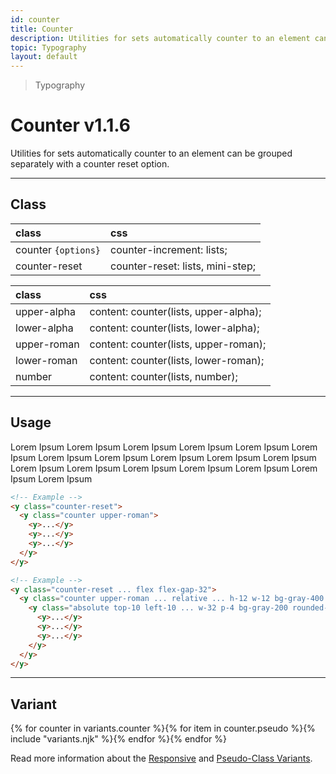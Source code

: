 ```yaml
---
id: counter
title: Counter
description: Utilities for sets automatically counter to an element can be grouped separately with a counter reset option.
topic: Typography
layout: default
---
```


> Typography

# Counter <span class="ml-1 px-2 py-1 text-sm text-gray-600 (dark)text-charcoal-100 bg-gray-300 (dark)bg-gray-600">v1.1.6</span>

Utilities for sets automatically counter to an element can be grouped separately with a counter reset option.

---

## Class

| <span class="px-3 py-1 text-white (dark)text-charcoal-100 bg-gray-700 (dark)bg-gray-600 rounded-full">class</span> | <span class="px-3 py-1 text-white (dark)text-charcoal-100 bg-gray-700 (dark)bg-gray-600 rounded-full">css</span> |
|:--|:--|
| counter `{options}` | counter-increment: lists; |
| counter-reset | counter-reset: lists, mini-step; |

| <span class="px-3 py-1 text-white (dark)text-charcoal-100 bg-gray-700 (dark)bg-gray-600 rounded-full">class</span> | <span class="px-3 py-1 text-white (dark)text-charcoal-100 bg-gray-700 (dark)bg-gray-600 rounded-full">css</span> |
|:--|:--|
| upper-alpha | content: counter(lists, upper-alpha); |
| lower-alpha | content: counter(lists, lower-alpha); |
| upper-roman | content: counter(lists, upper-roman); |
| lower-roman | content: counter(lists, lower-roman); |
| number | content: counter(lists, number); |

---

## Usage

<y class="px-4 my-8 mx-auto w-full h-32">
  <y class="counter-reset ... flex flex-gap-32 justify-start items-center">
    <y class="counter upper-roman ... relative h-12 w-12 bg-gray-400 rounded-full flex justify-center items-center">
      <y class="absolute top-10 left-10 w-32 bg-gray-200 p-4 rounded-lg">
        <y>Lorem Ipsum</y>
        <y>Lorem Ipsum</y>
        <y>Lorem Ipsum</y>
      </y>
    </y>
    <y class="counter upper-roman ... relative h-12 w-12 bg-gray-400 rounded-full flex justify-center items-center">
      <y class="absolute top-10 left-10 w-32 bg-gray-200 p-4 rounded-lg">
        <y>Lorem Ipsum</y>
        <y>Lorem Ipsum</y>
        <y>Lorem Ipsum</y>
      </y>
    </y>
    <y class="counter upper-roman ... relative h-12 w-12 bg-gray-400 rounded-full flex justify-center items-center">
      <y class="absolute top-10 left-10 w-32 bg-gray-200 p-4 rounded-lg">
        <y>Lorem Ipsum</y>
        <y>Lorem Ipsum</y>
        <y>Lorem Ipsum</y>
      </y>
    </y>
  </y>
</y>

<y class="px-4 my-8 mx-auto w-full h-32">
  <y class="counter-reset ... flex flex-gap-32 justify-start items-center">
    <y class="counter upper-alpha ... relative h-12 w-12 bg-gray-400 rounded-full flex justify-center items-center">
      <y class="absolute top-10 left-10 w-32 bg-gray-200 p-4 rounded-lg">
        <y>Lorem Ipsum</y>
        <y>Lorem Ipsum</y>
        <y>Lorem Ipsum</y>
      </y>
    </y>
    <y class="counter upper-alpha ... relative h-12 w-12 bg-gray-400 rounded-full flex justify-center items-center">
      <y class="absolute top-10 left-10 w-32 bg-gray-200 p-4 rounded-lg">
        <y>Lorem Ipsum</y>
        <y>Lorem Ipsum</y>
        <y>Lorem Ipsum</y>
      </y>
    </y>
    <y class="counter upper-alpha ... relative h-12 w-12 bg-gray-400 rounded-full flex justify-center items-center">
      <y class="absolute top-10 left-10 w-32 bg-gray-200 p-4 rounded-lg">
        <y>Lorem Ipsum</y>
        <y>Lorem Ipsum</y>
        <y>Lorem Ipsum</y>
      </y>
    </y>
  </y>
</y>

```html
<!-- Example -->
<y class="counter-reset">
  <y class="counter upper-roman">
    <y>...</y>
    <y>...</y>
    <y>...</y>
  </y>
</y>

<!-- Example -->
<y class="counter-reset ... flex flex-gap-32">
  <y class="counter upper-roman ... relative ... h-12 w-12 bg-gray-400 rounded-full ... flex justify-center items-center">
    <y class="absolute top-10 left-10 ... w-32 p-4 bg-gray-200 rounded-lg">
      <y>...</y>
      <y>...</y>
      <y>...</y>
    </y>
  </y>
</y>
```

---

## Variant

<y class="flex flex-gap-2 flex-wrap justify-start items-center">{% for counter in variants.counter %}{% for item in counter.pseudo %}{% include "variants.njk" %}{% endfor %}{% endfor %}</y>

Read more information about the [Responsive](/responsive) and [Pseudo-Class Variants](/pseudo-class-variants/).
